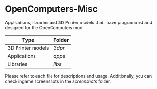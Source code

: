# OpenComputers-Misc
Applications, libraries and 3D Printer models that I have programmed and designed for the OpenComputers mod.

Type | Folder
--- | ---
3D Printer models | *3dpr*
Applications | *apps*
Libraries | *libs*

Please refer to each file for descriptions and usage. Additionally, you can check ingame screenshots in the *screenshots* folder.